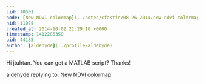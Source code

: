 ```yaml
---
cid: 10501
node: [New NDVI colormap](../notes/cfastie/08-26-2014/new-ndvi-colormap)
nid: 11078
created_at: 2014-10-02 21:29:10 +0000
timestamp: 1412285350
uid: 44185
author: [aldehyde](../profile/aldehyde)
---
```


Hi  jtuhtan. You can get a MATLAB script? Thanks!

[aldehyde](../profile/aldehyde) replying to: [New NDVI colormap](../notes/cfastie/08-26-2014/new-ndvi-colormap)

